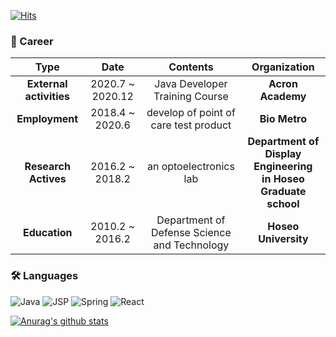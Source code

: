 [![Hits](https://hits.seeyoufarm.com/api/count/incr/badge.svg?url=https%3A%2F%2Fgithub.com%2Fzzsza)](https://hits.seeyoufarm.com) 

 <h3> 🔵 Career</h3>

| **Type** | **Date** | **Contents** | **Organization** |
|:---------:|:--------:|:-------------:|:------------------:|
| **External activities** |2020.7 ~ 2020.12|Java Developer Training Course|**Acron Academy**| 
| **Employment** | 2018.4 ~ 2020.6 | develop of point of care test product  | **Bio Metro** |
| **Research Actives** | 2016.2 ~ 2018.2 | an optoelectronics lab | **Department of Display Engineering <br> in Hoseo Graduate school** | 
| **Education** |2010.2 ~ 2016.2| Department of Defense Science and Technology |**Hoseo University**| 

<h3>🛠 Languages</h3>

![Java](https://img.shields.io/badge/Java-%E2%98%85%E2%98%85%E2%98%85%E2%98%86%E2%98%86-green)
![JSP](https://img.shields.io/badge/JSP-%E2%98%85%E2%98%85%E2%98%85%E2%98%85%E2%98%86-green)
![Spring](https://img.shields.io/badge/Spring-%E2%98%85%E2%98%85%E2%98%85%E2%98%85%E2%98%86-green)
![React](https://img.shields.io/badge/Java-%E2%98%85%E2%98%85%E2%98%86%E2%98%86%E2%98%86-blue)

[![Anurag's github stats](https://github-readme-stats.vercel.app/api?username=Jack0215)](https://github.com/anuraghazra/github-readme-stats)

